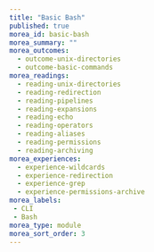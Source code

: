 ```yaml
---
title: "Basic Bash"
published: true
morea_id: basic-bash
morea_summary: ""
morea_outcomes:
  - outcome-unix-directories
  - outcome-basic-commands
morea_readings:
  - reading-unix-directories
  - reading-redirection
  - reading-pipelines
  - reading-expansions
  - reading-echo
  - reading-operators
  - reading-aliases
  - reading-permissions
  - reading-archiving
morea_experiences:
  - experience-wildcards
  - experience-redirection
  - experience-grep
  - experience-permissions-archive
morea_labels:
 - CLI
 - Bash
morea_type: module
morea_sort_order: 3
---
```



